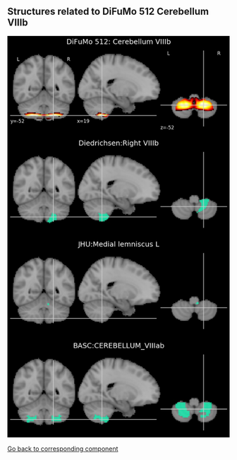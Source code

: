 


## Structures related to DiFuMo 512 Cerebellum VIIIb

![274](274.jpg "Structures related to DiFuMo 512 Cerebellum VIIIb")

[Go back to corresponding component](https://parietal-inria.github.io/DiFuMo/512/html/274.html)
